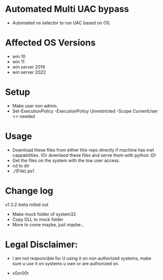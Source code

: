 # Automated Multi UAC bypass 

* Automated os selector to run UAC based on OS.

# Affected OS Versions

* win 10 
* win 11 
* win server 2019
* win server 2022

# Setup 
* Make user non admin. 
* Set-ExecutionPolicy -ExecutionPolicy Unrestricted -Scope CurrentUser << needed 
 
# Usage
* Download these files from either this repo directly if machine has inet cappabilities. (Or downlaod these files and serve them with python :D)
* Get the files on the system with the low user access.
* cd to dir
* ./{File}.ps1


# Change log 
v1.3.2-beta rolled out

* Make mock folder of system32 
* Copy DLL to mock folder
* More to come maybe, just maybe...
 
# Legal Disclaimer: 
* I am not responcible for U using it on non authorized systems, make sure u use it on systems u own or are authorized on. 

* x0xr00t 


